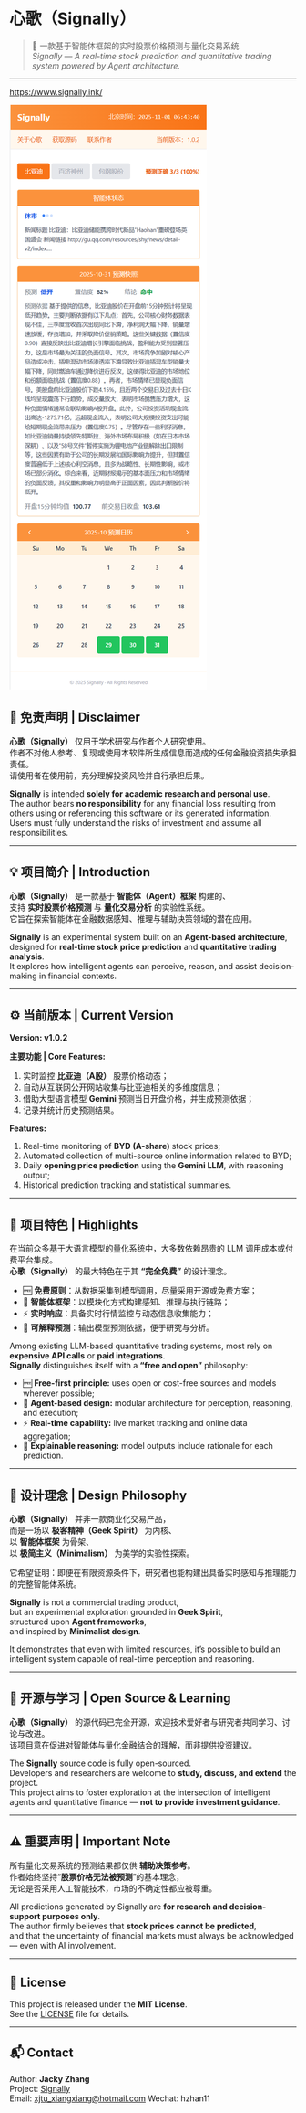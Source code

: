 # 心歌（Signally）

> 🧠 一款基于智能体框架的实时股票价格预测与量化交易系统  
> *Signally — A real-time stock prediction and quantitative trading system powered by Agent architecture.*

---

https://www.signally.ink/

![Signally HOME](./HOME.png)

## 📜 免责声明 | Disclaimer

**心歌（Signally）** 仅用于学术研究与作者个人研究使用。  
作者不对他人参考、复现或使用本软件所生成信息而造成的任何金融投资损失承担责任。  
请使用者在使用前，充分理解投资风险并自行承担后果。

**Signally** is intended **solely for academic research and personal use**.  
The author bears **no responsibility** for any financial loss resulting from others using or referencing this software or its generated information.  
Users must fully understand the risks of investment and assume all responsibilities.

---

## 💡 项目简介 | Introduction

**心歌（Signally）** 是一款基于 **智能体（Agent）框架** 构建的、  
支持 **实时股票价格预测** 与 **量化交易分析** 的实验性系统。  
它旨在探索智能体在金融数据感知、推理与辅助决策领域的潜在应用。

**Signally** is an experimental system built on an **Agent-based architecture**,  
designed for **real-time stock price prediction** and **quantitative trading analysis**.  
It explores how intelligent agents can perceive, reason, and assist decision-making in financial contexts.

---

## ⚙️ 当前版本 | Current Version

**Version: v1.0.2**

**主要功能 | Core Features:**
1. 实时监控 **比亚迪（A股）** 股票价格动态；  
2. 自动从互联网公开网站收集与比亚迪相关的多维度信息；  
3. 借助大型语言模型 **Gemini** 预测当日开盘价格，并生成预测依据；  
4. 记录并统计历史预测结果。

**Features:**
1. Real-time monitoring of **BYD (A-share)** stock prices;  
2. Automated collection of multi-source online information related to BYD;  
3. Daily **opening price prediction** using the **Gemini LLM**, with reasoning output;  
4. Historical prediction tracking and statistical summaries.

---

## 🌟 项目特色 | Highlights

在当前众多基于大语言模型的量化系统中，大多数依赖昂贵的 LLM 调用成本或付费平台集成。  
**心歌（Signally）** 的最大特色在于其 **“完全免费”** 的设计理念。  

- 🆓 **免费原则**：从数据采集到模型调用，尽量采用开源或免费方案；  
- 🧩 **智能体框架**：以模块化方式构建感知、推理与执行链路；  
- ⚡ **实时响应**：具备实时行情监控与动态信息收集能力；  
- 💬 **可解释预测**：输出模型预测依据，便于研究与分析。

Among existing LLM-based quantitative trading systems, most rely on **expensive API calls** or **paid integrations**.  
**Signally** distinguishes itself with a **“free and open”** philosophy:

- 🆓 **Free-first principle:** uses open or cost-free sources and models wherever possible;  
- 🧩 **Agent-based design:** modular architecture for perception, reasoning, and execution;  
- ⚡ **Real-time capability:** live market tracking and online data aggregation;  
- 💬 **Explainable reasoning:** model outputs include rationale for each prediction.

---

## 🧭 设计理念 | Design Philosophy

**心歌（Signally）** 并非一款商业化交易产品，  
而是一场以 **极客精神（Geek Spirit）** 为内核、  
以 **智能体框架** 为骨架、  
以 **极简主义（Minimalism）** 为美学的实验性探索。  

它希望证明：即便在有限资源条件下，研究者也能构建出具备实时感知与推理能力的完整智能体系统。

**Signally** is not a commercial trading product,  
but an experimental exploration grounded in **Geek Spirit**,  
structured upon **Agent frameworks**,  
and inspired by **Minimalist design**.  

It demonstrates that even with limited resources, it’s possible to build an intelligent system capable of real-time perception and reasoning.

---

## 🧩 开源与学习 | Open Source & Learning

**心歌（Signally）** 的源代码已完全开源，欢迎技术爱好者与研究者共同学习、讨论与改进。  
该项目意在促进对智能体与量化金融结合的理解，而非提供投资建议。

The **Signally** source code is fully open-sourced.  
Developers and researchers are welcome to **study, discuss, and extend** the project.  
This project aims to foster exploration at the intersection of intelligent agents and quantitative finance — **not to provide investment guidance**.

---

## ⚠️ 重要声明 | Important Note

所有量化交易系统的预测结果都仅供 **辅助决策参考**。  
作者始终坚持“**股票价格无法被预测**”的基本理念，  
无论是否采用人工智能技术，市场的不确定性都应被尊重。

All predictions generated by Signally are **for research and decision-support purposes only**.  
The author firmly believes that **stock prices cannot be predicted**,  
and that the uncertainty of financial markets must always be acknowledged — even with AI involvement.

---

## 🧱 License

This project is released under the **MIT License**.  
See the [LICENSE](./LICENSE) file for details.

---

## 📬 Contact

Author: **Jacky Zhang**  
Project: [Signally](https://github.com/hzhan11/signally)  
Email: xjtu_xiangxiang@hotmail.com
Wechat: hzhan11
